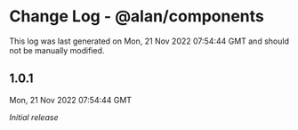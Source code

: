 # Change Log - @alan/components

This log was last generated on Mon, 21 Nov 2022 07:54:44 GMT and should not be manually modified.

## 1.0.1
Mon, 21 Nov 2022 07:54:44 GMT

_Initial release_

